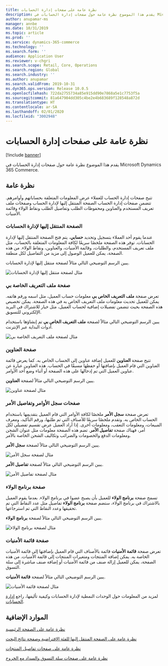 ```yaml
---
title: نظرة عامة على صفحات إدارة الحسابات
description: يقدم هذا الموضوع نظرة عامة حول صفحات إدارة الحسابات في Microsoft Dynamics 365 Commerce.
author: anupamar-ms
manager: annbe
ms.date: 10/31/2019
ms.topic: article
ms.prod: ''
ms.service: dynamics-365-commerce
ms.technology: ''
ms.search.form: ''
audience: Application User
ms.reviewer: v-chgri
ms.search.scope: Retail, Core, Operations
ms.search.region: Global
ms.search.industry: ''
ms.author: anupamar
ms.search.validFrom: 2019-10-31
ms.dyn365.ops.version: Release 10.0.5
ms.openlocfilehash: 722da2755734a85e915dd90e7868a5e1c7753f5a
ms.sourcegitcommit: 81a647904dd305c4be2e4b683689f128548a872d
ms.translationtype: HT
ms.contentlocale: ar-SA
ms.lasthandoff: 02/01/2020
ms.locfileid: "3002948"
---
```

# <a name="overview-of-account-management-pages"></a>نظرة عامة على صفحات إدارة الحسابات


[!include [banner](includes/banner.md)]

يقدم هذا الموضوع نظرة عامة حول صفحات إدارة الحسابات في Microsoft Dynamics 365 Commerce.

## <a name="overview"></a>نظرة عامة

تتيح صفحات إدارة الحساب للعملاء عرض المعلومات المتعلقة بحساباتهم وأوامرهم. تتضمن صفحات إدارة الحساب الصفحة المنتقل إليها لإدارة الحساب وصفحات ملف تعريف المستخدم والعناوين ومحفوظات الطلب وتفاصيل الطلب ونقاط الولاء وقائمة الأمنيات.

### <a name="account-management-landing-page"></a>الصفحة المنتقل إليها لإدارة الحسابات

عندما يقوم أحد العملاء بتسجيل وتحديد **حسابي**، يتم فتح الصفحة المنتقل إليها لإدارة الحسابات. توفر هذه الصفحة ملخصًا سريعًا لكافة المعلومات المتعلقة بالحساب، مثل ملف تعريف المستخدم، والطلبات، وقائمة الأمنيات، والعناوين، ونقاط الولاء. من هذه الصفحة، يمكن للعميل الوصول إلى مزيد من التفاصيل لكل منطقة.

يبين الرسم التوضيحي التالي مثالاً لصفحة منتقل إليها لإدارة الحسابات.

![مثال لصفحة منتقل إليها لإدارة الحسابات](./media/Account-Management.PNG)

### <a name="my-profile-page"></a>صفحة ملف التعريف الخاصة بي

تعرض صفحة **‏‫ملف التعريف الخاص بي‬** معلومات حساب العميل، مثل اسمه ورقم هاتفه. يمكن للعميل تحديث معلومات ملف التعريف الخاص به في هذه الصفحة. يمكن تخصيص هذه الصفحة بحيث تتضمن تفضيلات إضافية لحساب العميل، مثل خيار للاشتراك في البريد الإلكتروني للتسويق.

يبين الرسم التوضيحي التالي مثالاً لصفحة **ملف التعريف الخاص بي** تم إنشاؤها باستخدام أدوات البداية عبر الإنترنت.

![مثال لصفحة ملف التعريف الخاصة بي](./media/Account-Management-MyProfile.PNG)

### <a name="addresses-page"></a>صفحة العناوين

تتيح صفحة **العناوين** للعميل إضافة عناوين إلى الحساب الخاص به. كما يعرض قائمة العناوين التي قام العميل بإضافتها أو حفظها مسبقًا في الحساب. هذه العناوين عبارة عن عناوين العميل التي تم إدخالها على هذه الصفحة أو أثناء وضع أحد الأوامر.

يبين الرسم التوضيحي التالي مثالاً لصفحة **العناوين**.

![مثال لصفحة عناوين](./media/Account-Management-Address.png)

### <a name="order-history-and-order-details-pages"></a>صفحات سجل الأوامر وتفاصيل الأمر

تعرض صفحة **سجل الأمر** ملخصًا لكافة الأوامر التي قام العميل بتقديمها باستخدام الحساب الخاص به. وتقدم ملخصًا سريعًا للأصناف التي تم طلبها، ورقم التأكيد، ومعرف المبيعات، ومعلومات التعقب، ومعلومات أخرى. إذا أراد العميل عرض تقسيم تفصيلي لكل أمر، فهناك صفحة **تفاصيل الأمر**. تضم هذه الصفحة معلومات مثل عنوان الشحن ومعلومات الدفع والخصومات والضرائب وتكاليف الشحن الخاصة بالأمر.

يبين الرسم التوضيحي التالي مثالاً لصفحة **سجل الأمر**.

![مثال لصفحة سجل الأمر](./media/Account-Management-OrderHistory.PNG)

يبين الرسم التوضيحي التالي مثالاً لصفحة **تفاصيل الأمر**.

![مثال لصفحة تفاصيل الأمر](./media/Account-Management-OrderDetails.PNG)

### <a name="loyalty-program-page"></a>صفحة برنامج الولاء

تسمح صفحة **برنامج الولاء** للعميل بأن يصبح عضوا في برنامج الولاء. بعدما يقوم العميل بالاشتراك في برنامج الولاء، ستضم صفحة **برنامج الولاء** تفاصيل مثل عدد النقاط التي تم تحقيقها وعدد النقاط التي تم استرجاعها.

يبين الرسم التوضيحي التالي مثالاً لصفحة **برنامج الولاء**.

![مثال لصفحة برنامج الولاء](./media/Account-Management-Loyalty.PNG)

### <a name="wishlist-page"></a>صفحة قائمة الأمنيات

تعرض صفحة **‏‫قائمة الأمنيات‬** قائمة بالأصناف التي قام العميل بإضافتها إلى قائمة الأمنيات الخاصة به. يمكن إضافة المنتجات ومتغيرات المنتجات إلى قائمة الأمنيات. من هذه الصفحة، يمكن للعميل إزالة صنف من قائمة الأمنيات أو إضافة صنف مباشرة إلى سلة التسوق.

يبين الرسم التوضيحي التالي مثالاً لصفحة **قائمة الأمنيات**.

![مثال لصفحة قائمة الأمنيات](./media/Account-Management-Wishlist.PNG)

لمزيد من المعلومات حول الوحدات النمطية لإدارة الحسابات وكيفية تأليفها، راجع [إدارة الحسابات](account-management.md).

## <a name="additional-resources"></a>الموارد الإضافية

[نظرة عامة على الصفحة الرئيسية](quick-tour-home-page.md)

[نظرة عامة على الصفحة المنتقل إليها‬ للفئة الافتراضية وصفحة نتائج البحث](category-search-page-overview.md)

[نظرة عامة على صفحات تفاصيل المنتجات](quick-tour-pdp.md)

[نظرة عامة على صفحات سلة التسوق والسداد مع الخروج](quick-tour-cart-checkout.md)

